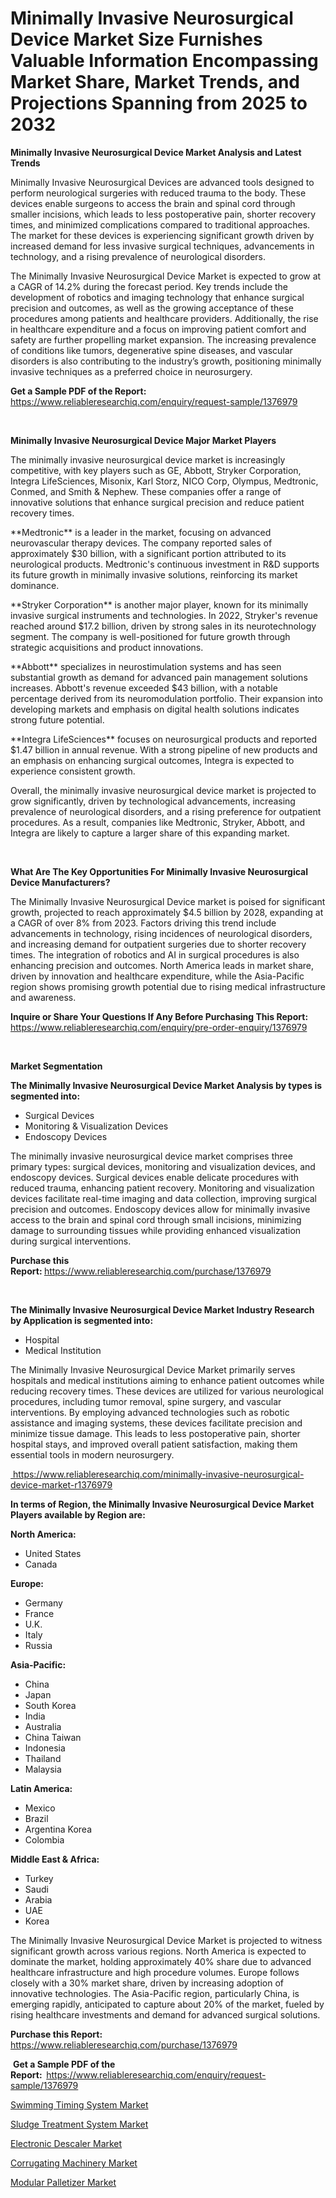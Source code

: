 <p><h1>Minimally Invasive Neurosurgical Device Market Size Furnishes Valuable Information Encompassing Market Share, Market Trends, and Projections Spanning from 2025 to 2032</h1></p><p><strong>Minimally Invasive Neurosurgical Device Market Analysis and Latest Trends</strong></p>
<p><p>Minimally Invasive Neurosurgical Devices are advanced tools designed to perform neurological surgeries with reduced trauma to the body. These devices enable surgeons to access the brain and spinal cord through smaller incisions, which leads to less postoperative pain, shorter recovery times, and minimized complications compared to traditional approaches. The market for these devices is experiencing significant growth driven by increased demand for less invasive surgical techniques, advancements in technology, and a rising prevalence of neurological disorders.</p><p>The Minimally Invasive Neurosurgical Device Market is expected to grow at a CAGR of 14.2% during the forecast period. Key trends include the development of robotics and imaging technology that enhance surgical precision and outcomes, as well as the growing acceptance of these procedures among patients and healthcare providers. Additionally, the rise in healthcare expenditure and a focus on improving patient comfort and safety are further propelling market expansion. The increasing prevalence of conditions like tumors, degenerative spine diseases, and vascular disorders is also contributing to the industry’s growth, positioning minimally invasive techniques as a preferred choice in neurosurgery.</p></p>
<p><strong>Get a Sample PDF of the Report:&nbsp;</strong> <a href="https://www.reliableresearchiq.com/enquiry/request-sample/1376979?utm_campaign=3519&utm_medium=2&utm_source=Github&utm_content=ia&utm_term=28032025&utm_id=minimally-invasive-neurosurgical-device">https://www.reliableresearchiq.com/enquiry/request-sample/1376979</a></p>
<p>&nbsp;</p>
<p><strong>Minimally Invasive Neurosurgical Device Major Market Players</strong></p>
<p><p>The minimally invasive neurosurgical device market is increasingly competitive, with key players such as GE, Abbott, Stryker Corporation, Integra LifeSciences, Misonix, Karl Storz, NICO Corp, Olympus, Medtronic, Conmed, and Smith & Nephew. These companies offer a range of innovative solutions that enhance surgical precision and reduce patient recovery times.</p><p>**Medtronic** is a leader in the market, focusing on advanced neurovascular therapy devices. The company reported sales of approximately $30 billion, with a significant portion attributed to its neurological products. Medtronic's continuous investment in R&D supports its future growth in minimally invasive solutions, reinforcing its market dominance.</p><p>**Stryker Corporation** is another major player, known for its minimally invasive surgical instruments and technologies. In 2022, Stryker's revenue reached around $17.2 billion, driven by strong sales in its neurotechnology segment. The company is well-positioned for future growth through strategic acquisitions and product innovations.</p><p>**Abbott** specializes in neurostimulation systems and has seen substantial growth as demand for advanced pain management solutions increases. Abbott's revenue exceeded $43 billion, with a notable percentage derived from its neuromodulation portfolio. Their expansion into developing markets and emphasis on digital health solutions indicates strong future potential.</p><p>**Integra LifeSciences** focuses on neurosurgical products and reported $1.47 billion in annual revenue. With a strong pipeline of new products and an emphasis on enhancing surgical outcomes, Integra is expected to experience consistent growth.</p><p>Overall, the minimally invasive neurosurgical device market is projected to grow significantly, driven by technological advancements, increasing prevalence of neurological disorders, and a rising preference for outpatient procedures. As a result, companies like Medtronic, Stryker, Abbott, and Integra are likely to capture a larger share of this expanding market.</p></p>
<p>&nbsp;</p>
<p><strong>What Are The Key Opportunities For Minimally Invasive Neurosurgical Device Manufacturers?</strong></p>
<p><p>The Minimally Invasive Neurosurgical Device market is poised for significant growth, projected to reach approximately $4.5 billion by 2028, expanding at a CAGR of over 8% from 2023. Factors driving this trend include advancements in technology, rising incidences of neurological disorders, and increasing demand for outpatient surgeries due to shorter recovery times. The integration of robotics and AI in surgical procedures is also enhancing precision and outcomes. North America leads in market share, driven by innovation and healthcare expenditure, while the Asia-Pacific region shows promising growth potential due to rising medical infrastructure and awareness.</p></p>
<p><strong>Inquire or Share Your Questions If Any Before Purchasing This Report:</strong> <a href="https://www.reliableresearchiq.com/enquiry/pre-order-enquiry/1376979?utm_campaign=3519&utm_medium=2&utm_source=Github&utm_content=ia&utm_term=28032025&utm_id=minimally-invasive-neurosurgical-device">https://www.reliableresearchiq.com/enquiry/pre-order-enquiry/1376979</a></p>
<p>&nbsp;</p>
<p><strong>Market Segmentation</strong></p>
<p><strong>The Minimally Invasive Neurosurgical Device Market Analysis by types is segmented into:</strong></p>
<p><ul><li>Surgical Devices</li><li>Monitoring & Visualization Devices</li><li>Endoscopy Devices</li></ul></p>
<p><p>The minimally invasive neurosurgical device market comprises three primary types: surgical devices, monitoring and visualization devices, and endoscopy devices. Surgical devices enable delicate procedures with reduced trauma, enhancing patient recovery. Monitoring and visualization devices facilitate real-time imaging and data collection, improving surgical precision and outcomes. Endoscopy devices allow for minimally invasive access to the brain and spinal cord through small incisions, minimizing damage to surrounding tissues while providing enhanced visualization during surgical interventions.</p></p>
<p><strong>Purchase this Report:&nbsp;</strong><a href="https://www.reliableresearchiq.com/purchase/1376979?utm_campaign=3519&utm_medium=2&utm_source=Github&utm_content=ia&utm_term=28032025&utm_id=minimally-invasive-neurosurgical-device">https://www.reliableresearchiq.com/purchase/1376979</a></p>
<p>&nbsp;</p>
<p><strong>The Minimally Invasive Neurosurgical Device Market Industry Research by Application is segmented into:</strong></p>
<p><ul><li>Hospital</li><li>Medical Institution</li></ul></p>
<p><p>The Minimally Invasive Neurosurgical Device Market primarily serves hospitals and medical institutions aiming to enhance patient outcomes while reducing recovery times. These devices are utilized for various neurological procedures, including tumor removal, spine surgery, and vascular interventions. By employing advanced technologies such as robotic assistance and imaging systems, these devices facilitate precision and minimize tissue damage. This leads to less postoperative pain, shorter hospital stays, and improved overall patient satisfaction, making them essential tools in modern neurosurgery.</p></p>
<p><a href="https://www.reliableresearchiq.com/minimally-invasive-neurosurgical-device-market-r1376979?utm_campaign=3519&utm_medium=2&utm_source=Github&utm_content=ia&utm_term=28032025&utm_id=minimally-invasive-neurosurgical-device">&nbsp;https://www.reliableresearchiq.com/minimally-invasive-neurosurgical-device-market-r1376979</a></p>
<p><strong>In terms of Region, the Minimally Invasive Neurosurgical Device Market Players available by Region are:</strong></p>
<p>
    <p> <strong> North America: </strong>
        <ul>
            <li>United States</li>
            <li>Canada</li>
        </ul>
        </p> 
    <p> <strong> Europe: </strong>
        <ul>
            <li>Germany</li>
            <li>France</li>
            <li>U.K.</li>
            <li>Italy</li>
            <li>Russia</li>
        </ul>
        </p> 
    <p> <strong> Asia-Pacific: </strong>
        <ul>
            <li>China</li>
            <li>Japan</li>
            <li>South Korea</li>
            <li>India</li>
            <li>Australia</li>
            <li>China Taiwan</li>
            <li>Indonesia</li>
            <li>Thailand</li>
            <li>Malaysia</li>
        </ul>
        </p> 
    <p> <strong> Latin America: </strong>
        <ul>
            <li>Mexico</li>
            <li>Brazil</li>
            <li>Argentina Korea</li>
            <li>Colombia</li>
        </ul>
        </p> 
    <p> <strong> Middle East & Africa: </strong>
        <ul>
            <li>Turkey</li>
            <li>Saudi</li>
            <li>Arabia</li>
            <li>UAE</li>
            <li>Korea</li>
        </ul>
    </p>
    </p>
<p><p>The Minimally Invasive Neurosurgical Device Market is projected to witness significant growth across various regions. North America is expected to dominate the market, holding approximately 40% share due to advanced healthcare infrastructure and high procedure volumes. Europe follows closely with a 30% market share, driven by increasing adoption of innovative technologies. The Asia-Pacific region, particularly China, is emerging rapidly, anticipated to capture about 20% of the market, fueled by rising healthcare investments and demand for advanced surgical solutions.</p></p>
<p><strong>Purchase this Report: </strong><a href="https://www.reliableresearchiq.com/purchase/1376979?utm_campaign=3519&utm_medium=2&utm_source=Github&utm_content=ia&utm_term=28032025&utm_id=minimally-invasive-neurosurgical-device">https://www.reliableresearchiq.com/purchase/1376979</a></p>
<p>&nbsp;<strong>Get a Sample PDF of the Report:&nbsp;&nbsp;</strong><a href="https://www.reliableresearchiq.com/enquiry/request-sample/1376979?utm_campaign=3519&utm_medium=2&utm_source=Github&utm_content=ia&utm_term=28032025&utm_id=minimally-invasive-neurosurgical-device">https://www.reliableresearchiq.com/enquiry/request-sample/1376979</a></p>
<p><strong></strong></p>
<p><p><a href="https://www.linkedin.com/pulse/detailed-swimming-timing-system-market-report-analysis-from-hraqf?utm_campaign=3519&utm_medium=2&utm_source=Github&utm_content=ia&utm_term=28032025&utm_id=minimally-invasive-neurosurgical-device">Swimming Timing System Market</a></p><p><a href="https://www.linkedin.com/pulse/informative-market-analysis-sludge-treatment-system-estimated-d9lef?utm_campaign=3519&utm_medium=2&utm_source=Github&utm_content=ia&utm_term=28032025&utm_id=minimally-invasive-neurosurgical-device">Sludge Treatment System Market</a></p><p><a href="https://www.linkedin.com/pulse/global-electronic-descaler-market-study-2025-2032-125-n4ylf?utm_campaign=3519&utm_medium=2&utm_source=Github&utm_content=ia&utm_term=28032025&utm_id=minimally-invasive-neurosurgical-device">Electronic Descaler Market</a></p><p><a href="https://www.linkedin.com/pulse/consumer-behavior-shifts-corrugating-machinery-market-demand-x5ogf?utm_campaign=3519&utm_medium=2&utm_source=Github&utm_content=ia&utm_term=28032025&utm_id=minimally-invasive-neurosurgical-device">Corrugating Machinery Market</a></p><p><a href="https://www.linkedin.com/pulse/insights-global-modular-palletizer-market-forecasted-heczf?utm_campaign=3519&utm_medium=2&utm_source=Github&utm_content=ia&utm_term=28032025&utm_id=minimally-invasive-neurosurgical-device">Modular Palletizer Market</a></p></p>